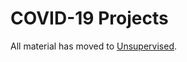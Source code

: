 # COVID-19 Projects

All material has moved to [Unsupervised](https://unsupervised.online/tag/covid-19/?utm_source=lrossouw.github.io&utm_medium=link&utm_campaign=moved).

